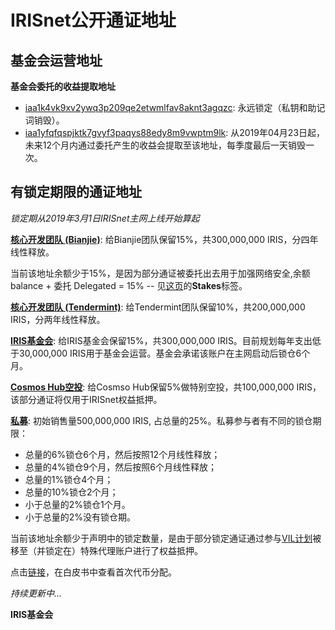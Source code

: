 # IRISnet公开通证地址


## 基金会运营地址
**基金会委托的收益提取地址**
- [iaa1k4vk9xv2ywq3p209qe2etwmlfav8aknt3agqzc](https://www.irisplorer.io/#/address/1/iaa1k4vk9xv2ywq3p209qe2etwmlfav8aknt3agqzc): 永远锁定（私钥和助记词销毁）。
- [iaa1yfqfqspjktk7gvyf3paqys88edy8m9vwptm9lk](https://www.irisplorer.io/#/address/1/iaa1yfqfqspjktk7gvyf3paqys88edy8m9vwptm9lk): 从2019年04月23日起，未来12个月内通过委托产生的收益会提取至该地址，每季度最后一天销毁一次。

## 有锁定期限的通证地址
_锁定期从2019年3月1日IRISnet主网上线开始算起_

**[核心开发团队 (Bianjie)](https://www.irisplorer.io/#/address/1/iaa1t3alcjnr7qwje9qs0axah4mwp9jvl8vns9y9gu)**:	给Bianjie团队保留15%，共300,000,000 IRIS，分四年线性释放。

当前该地址余额少于15%，是因为部分通证被委托出去用于加强网络安全,余额 balance + 委托 Delegated = 15%  -- 见[这页](https://www.irisplorer.io/#/address/1/iaa1t3alcjnr7qwje9qs0axah4mwp9jvl8vns9y9gu)的**Stakes**标签。

**[核心开发团队 (Tendermint)](https://www.irisplorer.io/#/address/1/iaa13wqpy0ehazj7alvyc8ch36dsszp704pwts47wc)**:	给Tendermint团队保留10%，共200,000,000 IRIS，分两年线性释放。

**[IRIS基金会](https://www.irisplorer.io/#/address/1/iaa1p7qu0acxgwrg059va65cl8sq3w9japnkj93vrc)**: 给IRIS基金会保留15%，共300,000,000 IRIS。目前规划每年支出低于30,000,000 IRIS用于基金会运营。基金会承诺该账户在主网启动后锁仓6个月。   

**[Cosmos Hub空投](https://www.irisplorer.io/#/address/1/iaa1y4ze04mauet065h2eehr5cwpskr7j6275j46ch)**:	给Cosmso Hub保留5%做特别空投，共100,000,000 IRIS，该部分通证将仅用于IRISnet权益抵押。

**[私募](https://www.irisplorer.io/#/address/1/iaa1n5x9ng3ufr29nw4eauzq6pkwzgkqrxdgacph4t)**: 初始销售量500,000,000 IRIS, 占总量的25%。私募参与者有不同的锁仓期限：
- 总量的6%锁仓6个月，然后按照12个月线性释放；
- 总量的4%锁仓9个月，然后按照6个月线性释放；
- 总量的1%锁仓4个月；
- 总量的10%锁仓2个月；
- 小于总量的2%锁仓1个月。
- 小于总量的2%没有锁仓期。

当前该地址余额少于声明中的锁定数量，是由于部分锁定通证通过参与[VIL计划](vil_authorization_letter_template.md)被移至（并锁定在）特殊代理账户进行了权益抵押。

点击[链接](https://github.com/irisnet/irisnet/blob/master/%E7%99%BD%E7%9A%AE%E4%B9%A6.md#%E5%88%9D%E5%A7%8B%E9%80%9A%E8%AF%81%E5%88%86%E9%85%8D)，在白皮书中查看首次代币分配。

_持续更新中..._


**IRIS基金会**
